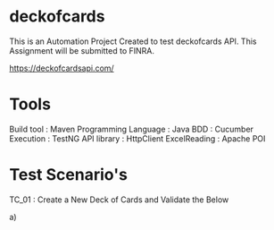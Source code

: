 # deckofcards

This is an Automation Project Created to test deckofcards API. This Assignment will be submitted to FINRA.

  https://deckofcardsapi.com/


# Tools 

Build tool :            Maven
Programming Language :  Java
BDD                  :  Cucumber
Execution            :  TestNG
API library          :  HttpClient
ExcelReading         :  Apache POI


# Test Scenario's

TC_01 : Create a New Deck of Cards and Validate the Below

  a) 

